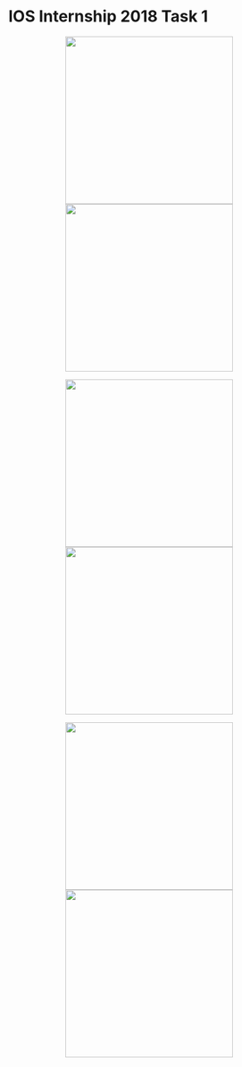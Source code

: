 # IOS Internship 2018 Task 1

<p align="center">
<img src="../master/Screenshots/horizontal.png" width="300" margin-rigth="20"/>
<img src="../master/Screenshots/landscape.png" height="300" margin-rigth="20"/>
</p>

<p align="center">
<img src="../master/Screenshots/sss.png" width="300" margin-rigth="20"/>
<img src="../master/Screenshots/ssd.png" width="300" margin-rigth="20"/>
</p>

<p align="center">
<img src="../master/Screenshots/iis.png" width="300" margin-rigth="20"/>
<img src="../master/Screenshots/equal.png" width="300" margin-rigth="20"/>
</p>
